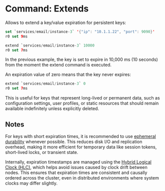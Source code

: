 
# Command: Extends

Allows to extend a key/value expiration for persistent keys:

```swift
set `services/email/instance-3` '{"ip": "10.1.1.22", "port": 9090}'
r0 set 9ms

extend `services/email/instance-3` 10000
r0 set 7ms
```

In the previous example, the key is set to expire in 10,000 ms (10 seconds) from the moment the extend command is executed.

An expiration value of zero means that the key never expires:

```swift
extend `services/email/instance-3` 0
r0 set 7ms
```

This is useful for keys that represent long-lived or permanent data, such as configuration settings, user profiles, or static resources that should remain available indefinitely unless explicitly deleted.

## Notes

For keys with short expiration times, it is recommended to use [ephemeral durability](../../architecture/durability-levels.md) whenever possible. This reduces disk I/O and replication overhead, making it more efficient for temporary data like session tokens, short-lived locks, or transient state.

Internally, expiration timestamps are managed using the [Hybrid Logical Clock (HLC)](../../architecture/hybrid-logical-clocks.md), which helps avoid issues caused by clock drift between nodes. This ensures that expiration times are consistent and causally ordered across the cluster, even in distributed environments where system clocks may differ slightly.

